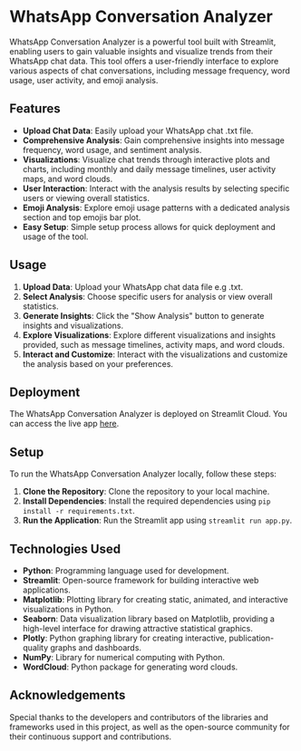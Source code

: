 # WhatsApp Conversation Analyzer

WhatsApp Conversation Analyzer is a powerful tool built with Streamlit, enabling users to gain valuable insights and visualize trends from their WhatsApp chat data. This tool offers a user-friendly interface to explore various aspects of chat conversations, including message frequency, word usage, user activity, and emoji analysis.

## Features
- **Upload Chat Data**: Easily upload your WhatsApp chat .txt file.
- **Comprehensive Analysis**: Gain comprehensive insights into message frequency, word usage, and sentiment analysis.
- **Visualizations**: Visualize chat trends through interactive plots and charts, including monthly and daily message timelines, user activity maps, and word clouds.
- **User Interaction**: Interact with the analysis results by selecting specific users or viewing overall statistics.
- **Emoji Analysis**: Explore emoji usage patterns with a dedicated analysis section and top emojis bar plot.
- **Easy Setup**: Simple setup process allows for quick deployment and usage of the tool.

## Usage
1. **Upload Data**: Upload your WhatsApp chat data file e.g .txt.
2. **Select Analysis**: Choose specific users for analysis or view overall statistics.
3. **Generate Insights**: Click the "Show Analysis" button to generate insights and visualizations.
4. **Explore Visualizations**: Explore different visualizations and insights provided, such as message timelines, activity maps, and word clouds.
5. **Interact and Customize**: Interact with the visualizations and customize the analysis based on your preferences.

## Deployment
The WhatsApp Conversation Analyzer is deployed on Streamlit Cloud. You can access the live app [here](your-streamlit-cloud-app-link).

## Setup
To run the WhatsApp Conversation Analyzer locally, follow these steps:
1. **Clone the Repository**: Clone the repository to your local machine.
2. **Install Dependencies**: Install the required dependencies using `pip install -r requirements.txt`.
3. **Run the Application**: Run the Streamlit app using `streamlit run app.py`.

## Technologies Used
- **Python**: Programming language used for development.
- **Streamlit**: Open-source framework for building interactive web applications.
- **Matplotlib**: Plotting library for creating static, animated, and interactive visualizations in Python.
- **Seaborn**: Data visualization library based on Matplotlib, providing a high-level interface for drawing attractive statistical graphics.
- **Plotly**: Python graphing library for creating interactive, publication-quality graphs and dashboards.
- **NumPy**: Library for numerical computing with Python.
- **WordCloud**: Python package for generating word clouds.

## Acknowledgements
Special thanks to the developers and contributors of the libraries and frameworks used in this project, as well as the open-source community for their continuous support
and contributions.